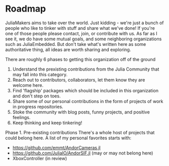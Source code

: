 # Roadmap
JuliaMakers aims to take over the world. Just kidding - we're just a bunch of people who like to tinker with stuff and share what we've done! If you're one of those people please contact, join, or contribute with us. As far as I see it, we do have some mutual goals, and some neighboring organizations such as JuliaEmbedded. But don't take what's written here as some authoritative thing, all ideas are worth sharing and exploring. 

There are roughly 6 phases to getting this organization off of the ground
1. Understand the prexisting contributions from the Julia Community that may fall into this category.
2. Reach out to contributors, collaborators, let them know they are welcome here.
3. Find 'flagship' packages which should be included in this organization and don't step on toes.
4. Share some of our personal contributions in the form of projects of work in progress repositories.
5. Stoke the community with blog posts, funny projects, and positive feelings.
6. Keep thinking and keep tinkering!

Phase 1. Pre-existing contributions
There's a whole host of projects that could belong here. A list of my personal favorites starts with:
- https://github.com/emmt/AndorCameras.jl
- https://github.com/JuliaIO/AndorSIF.jl (may or may not belong here)
- XboxController (in review)
